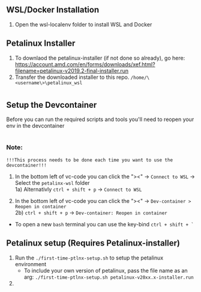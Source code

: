 ## WSL/Docker Installation
1) Open the wsl-localenv folder to install WSL and Docker


## Petalinux Installer

1) To downlaod the petalinux-installer (if not done so already), go here: https://account.amd.com/en/forms/downloads/xef.html?filename=petalinux-v2019.2-final-installer.run
2) Transfer the downloaded installer to this repo. ```/home/\<username\>\petalinux_wsl```
#
## Setup the Devcontainer
Before you can run the required scripts and tools you'll need to reopen your env in the devcontainer
#
### Note:
    !!!This process needs to be done each time you want to use the devcontainer!!!
1) In the bottom left of vc-code you can click the "><" -> ```Connect to WSL``` -> Select the ```petalinx-wsl``` folder <br />
    1a) Alternativly ```ctrl + shift + p``` -> ```Connect to WSL```

2) In the bottom left of vc-code you can click the "><" -> ```Dev-container > Reopen in container``` <br />
    2b) ```ctrl + shift + p``` -> ```Dev-container: Reopen in container```

- To open a new ```bash``` terminal you can use the key-bind ```ctrl + shift + ` ```

## Petalinux setup **(Requires Petalinux-installer)**
1) Run the ```./first-time-ptlnx-setup.sh``` to setup the petalinux environment
    - To include your own version of petalinux, pass the file name as an arg: ```./first-time-ptlnx-setup.sh petalinux-v20xx.x-installer.run```
2) 